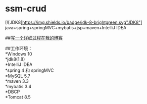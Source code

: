 # ssm-crud
[![JDK8]https://img.shields.io/badge/jdk-8-brightgreen.svg"JDK8"]
java+spring+springMVC+mybatis+jsp+maven+IntelliJ IDEA<br>

##[写一个详细过程在我的博客](https://my.oschina.net/finchxu/blog/3007984) <br>

##工作环境：<br>
*Windows 10<br>
*jdk8(1.8)<br>
*IntelliJ IDEA <br>
*spring 4 和 springMVC<br>
*MySQL 5.7<br>
*maven 3.3<br>
*mybatis 3.4<br>
*DBCP<br>
*Tomcat 8.5<br>

